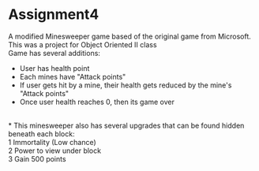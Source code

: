# Assignment4

A modified Minesweeper game based of the original game from Microsoft.
This was a project for Object Oriented II class
<br />
Game has several additions:<br />

* User has health point<br />
* Each mines have "Attack points" <br />
* If user gets hit by a mine, their health gets reduced by the mine's "Attack points"<br />
* Once user health reaches 0, then its game over<br />
<br />
* This minesweeper also has several upgrades that can be found hidden beneath each block:<br />
  1 Immortality (Low chance)<br />
  2 Power to view under block<br />
  3 Gain 500 points<br />

  
